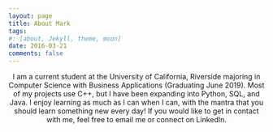 ```yaml
---
layout: page
title: About Mark
tags:
#: [about, Jekyll, theme, moon]
date: 2016-03-21
comments: false
---
```

    
<html>

<body>
<div>
   <center>I am a current student at the University of California, Riverside majoring in Computer Science with Business Applications (Graduating June 2019). Most of my projects use C++, but I have been expanding into Python, SQL, and Java. I enjoy learning as much as I can when I can, with the mantra that you should learn something new every day! If you would like to get in contact with me, feel free to email me or connect on LinkedIn. </center>
</div>

